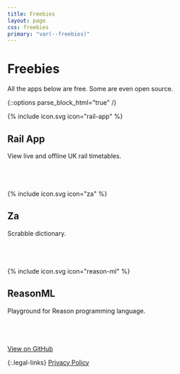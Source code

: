 ```yaml
---
title: Freebies
layout: page
css: freebies
primary: "var(--freebies)"
---
```


# Freebies

All the apps below are free. Some are even open source.

{::options parse_block_html="true" /}

<div class="grid">

<div class="grid__tile">

{% include icon.svg icon="rail-app" %}

## Rail App

View live and offline UK rail timetables.

<a href="https://apps.apple.com/us/app/railapp/id1435522644?mt=8" style="display:inline-block;overflow:hidden;background:url(https://linkmaker.itunes.apple.com/en-gb/badge-lrg.svg?releaseDate=2020-04-06&kind=iossoftware&bubble=ios_apps) no-repeat;width:135px;height:40px;"></a>

</div>

<div class="grid__tile">

{% include icon.svg icon="za" %}

## Za

Scrabble dictionary.

<a href="https://apps.apple.com/us/app/za-scrabble-word-lookup/id1159847785?mt=8" style="display:inline-block;overflow:hidden;background:url(https://linkmaker.itunes.apple.com/en-gb/badge-lrg.svg?releaseDate=2020-04-06&kind=iossoftware&bubble=ios_apps) no-repeat;width:135px;height:40px;"></a>

</div>

<div class="grid__tile">

{% include icon.svg icon="reason-ml" %}

## ReasonML

Playground for Reason programming language.

<a href="https://apps.apple.com/us/app/reasonml/id1507769834?mt=8" style="display:inline-block;overflow:hidden;background:url(https://linkmaker.itunes.apple.com/en-gb/badge-lrg.svg?releaseDate=2020-04-06&kind=iossoftware&bubble=ios_apps) no-repeat;width:135px;height:40px;"></a>

<a href="https://github.com/jacobp100/reasonml-playground-native">View on GitHub</a>

</div>

</div>

{:.legal-links}
[Privacy Policy](/privacy)
